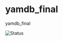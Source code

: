 # yamdb_final
yamdb_final

![Status](https://github.com/SowaSova/yamdb_final/actions/workflows/yamdb_workflow.yml/badge.svg)
